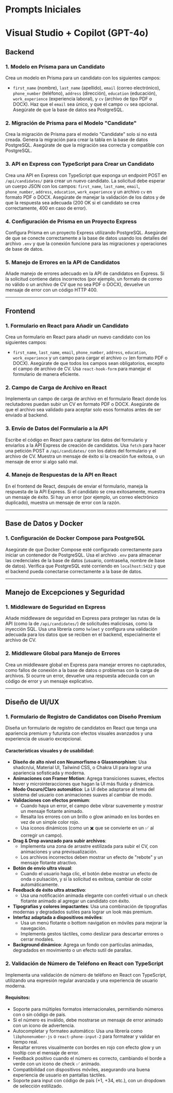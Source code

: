 # Prompts Iniciales
# Visual Studio + Copilot (GPT-4o)

## Backend

### 1. Modelo en Prisma para un Candidato
Crea un modelo en Prisma para un candidato con los siguientes campos:
- `first_name` (nombre), `last_name` (apellido), `email` (correo electrónico), `phone_number` (teléfono), `address` (dirección), `education` (educación), `work_experience` (experiencia laboral), y `cv` (archivo de tipo PDF o DOCX).
Haz que el `email` sea único, y que el campo `cv` sea opcional.
Asegúrate de que la base de datos sea PostgreSQL.

### 2. Migración de Prisma para el Modelo "Candidate"
Crea la migración de Prisma para el modelo "Candidate" solo si no está creada. Genera la migración para crear la tabla en la base de datos PostgreSQL. Asegúrate de que la migración sea correcta y compatible con PostgreSQL.

### 3. API en Express con TypeScript para Crear un Candidato
Crea una API en Express con TypeScript que exponga un endpoint POST en `/api/candidates/` para crear un nuevo candidato.
La solicitud debe esperar un cuerpo JSON con los campos: `first_name`, `last_name`, `email`, `phone_number`, `address`, `education`, `work_experience` y un archivo `cv` en formato PDF o DOCX.
Asegúrate de manejar la validación de los datos y de que la respuesta sea adecuada (200 OK si el candidato se crea correctamente, 400 en caso de error).

### 4. Configuración de Prisma en un Proyecto Express
Configura Prisma en un proyecto Express utilizando PostgreSQL. Asegúrate de que se conecte correctamente a la base de datos usando los detalles del archivo `.env` y que la conexión funcione para las migraciones y operaciones de base de datos.

### 5. Manejo de Errores en la API de Candidatos
Añade manejo de errores adecuado en la API de candidatos en Express. Si la solicitud contiene datos incorrectos (por ejemplo, un formato de correo no válido o un archivo de CV que no sea PDF o DOCX), devuelve un mensaje de error con un código HTTP 400.

---

## Frontend

### 1. Formulario en React para Añadir un Candidato
Crea un formulario en React para añadir un nuevo candidato con los siguientes campos:
- `first_name`, `last_name`, `email`, `phone_number`, `address`, `education`, `work_experience` y un campo para cargar el archivo `cv` (en formato PDF o DOCX).
Asegúrate de que todos los campos sean obligatorios, excepto el campo de archivo de CV. Usa `react-hook-form` para manejar el formulario de manera eficiente.

### 2. Campo de Carga de Archivo en React
Implementa un campo de carga de archivo en el formulario React donde los reclutadores puedan subir un CV en formato PDF o DOCX. Asegúrate de que el archivo sea validado para aceptar solo esos formatos antes de ser enviado al backend.

### 3. Envío de Datos del Formulario a la API
Escribe el código en React para capturar los datos del formulario y enviarlos a la API Express de creación de candidatos. Usa `fetch` para hacer una petición POST a `/api/candidates/` con los datos del formulario y el archivo de CV.
Muestra un mensaje de éxito si la creación fue exitosa, o un mensaje de error si algo salió mal.

### 4. Manejo de Respuestas de la API en React
En el frontend de React, después de enviar el formulario, maneja la respuesta de la API Express. Si el candidato se crea exitosamente, muestra un mensaje de éxito. Si hay un error (por ejemplo, un correo electrónico duplicado), muestra un mensaje de error con la razón.

---

## Base de Datos y Docker

### 1. Configuración de Docker Compose para PostgreSQL
Asegúrate de que Docker Compose esté configurado correctamente para iniciar un contenedor de PostgreSQL. Usa el archivo `.env` para almacenar las credenciales de la base de datos (usuario, contraseña, nombre de base de datos). Verifica que PostgreSQL esté corriendo en `localhost:5432` y que el backend pueda conectarse correctamente a la base de datos.

---

## Manejo de Excepciones y Seguridad

### 1. Middleware de Seguridad en Express
Añade middleware de seguridad en Express para proteger las rutas de la API (como la de `/api/candidates/`) de solicitudes maliciosas, como la inyección SQL. Usa una librería como `helmet` y configura una validación adecuada para los datos que se reciben en el backend, especialmente el archivo de CV.

### 2. Middleware Global para Manejo de Errores
Crea un middleware global en Express para manejar errores no capturados, como fallos de conexión a la base de datos o problemas con la carga de archivos. Si ocurre un error, devuelve una respuesta adecuada con un código de error y un mensaje explicativo.

---

## Diseño de UI/UX

### 1. Formulario de Registro de Candidatos con Diseño Premium
Diseña un formulario de registro de candidatos en React que tenga una apariencia premium y futurista con efectos visuales avanzados y una experiencia de usuario excepcional.

#### Características visuales y de usabilidad:
- **Diseño de alto nivel con Neumorfismo o Glassmorphism**: Usa shadcn/ui, Material UI, Tailwind CSS, o Chakra UI para lograr una apariencia sofisticada y moderna.
- **Animaciones con Framer Motion**: Agrega transiciones suaves, efectos hover y microinteracciones que hagan la UI más fluida y dinámica.
- **Modo Oscuro/Claro automático**: La UI debe adaptarse al tema del sistema del usuario con animaciones suaves al cambiar de modo.
- **Validaciones con efectos premium**:
  - Cuando haya un error, el campo debe vibrar suavemente y mostrar un mensaje flotante animado.
  - Resalta los errores con un brillo o glow animado en los bordes en vez de un simple color rojo.
  - Usa iconos dinámicos (como un ✖️ que se convierte en un ✅ al corregir un campo).
- **Drag & Drop avanzado para subir archivos**:
  - Implementa una zona de arrastre estilizada para subir el CV, con animaciones y una previsualización.
  - Los archivos incorrectos deben mostrar un efecto de "rebote" y un mensaje flotante atractivo.
- **Botón de envío ultra visual**:
  - Cuando el usuario haga clic, el botón debe mostrar un efecto de onda o pulsación, y si la solicitud es exitosa, cambiar de color automáticamente.
- **Feedback de éxito ultra atractivo**:
  - Usa una notificación animada elegante con confeti virtual o un check flotante animado al agregar un candidato con éxito.
- **Tipografías y colores impactantes**: Usa una combinación de tipografías modernas y degradados sutiles para lograr un look más premium.
- **Interfaz adaptada a dispositivos móviles**:
  - Usa un menú flotante o bottom navigation en móviles para mejorar la navegación.
  - Implementa gestos táctiles, como deslizar para descartar errores o cerrar modales.
- **Background dinámico**: Agrega un fondo con partículas animadas, degradados en movimiento o un efecto sutil de parallax.

### 2. Validación de Número de Teléfono en React con TypeScript
Implementa una validación de número de teléfono en React con TypeScript, utilizando una expresión regular avanzada y una experiencia de usuario moderna.

#### Requisitos:
- Soporte para múltiples formatos internacionales, permitiendo números con o sin código de país.
- Si el número es inválido, debe mostrarse un mensaje de error animado con un icono de advertencia.
- Autocompletar y formateo automático: Usa una librería como `libphonenumber-js` o `react-phone-input-2` para formatear y validar en tiempo real.
- Resaltar errores visualmente con bordes en rojo con efecto glow y un tooltip con el mensaje de error.
- Feedback positivo cuando el número es correcto, cambiando el borde a verde con un icono de check ✅ animado.
- Compatibilidad con dispositivos móviles, asegurando una buena experiencia de usuario en pantallas táctiles.
- Soporte para input con código de país (+1, +34, etc.), con un dropdown de selección estilizado.